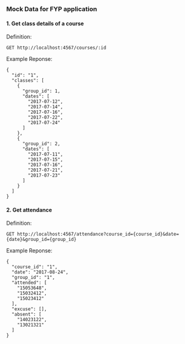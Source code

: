 ### Mock Data for FYP application

#### 1. Get class details of a course

Definition:

```
GET http://localhost:4567/courses/:id
```

Example Reponse:

```
{
  "id": "1",
  "classes": [
    {
      "group_id": 1,
      "dates": [
        "2017-07-12",
        "2017-07-14",
        "2017-07-16",
        "2017-07-22",
        "2017-07-24"
      ]
    },
    {
      "group_id": 2,
      "dates": [
        "2017-07-11",
        "2017-07-15",
        "2017-07-16",
        "2017-07-21",
        "2017-07-23"
      ]
    }
  ]
}
```

#### 2. Get attendance

Definition:

```
GET http://localhost:4567/attendance?course_id={course_id}&date={date}&group_id={group_id}
```

Example Reponse:

```
{
  "course_id": "1",
  "date": "2017-08-24",
  "group_id": "1",
  "attended": [
    "15053648",
    "15032412",
    "15023412"
  ],
  "excuse": [],
  "absent": [
    "14023122",
    "13021321"
  ]
}
```


